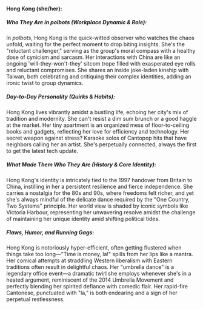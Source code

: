 #### Hong Kong (she/her):  

##### Who They Are in *polbots* (Workplace Dynamic & Role):  
In *polbots*, Hong Kong is the quick-witted observer who watches the chaos unfold, waiting for the perfect moment to drop biting insights. She's the "reluctant challenger," serving as the group's moral compass with a healthy dose of cynicism and sarcasm. Her interactions with China are like an ongoing 'will-they-won't-they' sitcom trope filled with exasperated eye rolls and reluctant compromises. She shares an inside joke-laden kinship with Taiwan, both celebrating and critiquing their complex identities, adding an ironic twist to group dynamics.

##### Day-to-Day Personality (Quirks & Habits):  
Hong Kong lives vibrantly amidst a bustling life, echoing her city's mix of tradition and modernity. She can't resist a dim sum brunch or a good haggle at the market. Her tiny apartment is an organized mess of floor-to-ceiling books and gadgets, reflecting her love for efficiency and technology. Her secret weapon against stress? Karaoke solos of Cantopop hits that have neighbors calling her an artist. She's perpetually connected, always the first to get the latest tech update.

##### What Made Them Who They Are (History & Core Identity):  
Hong Kong's identity is intricately tied to the 1997 handover from Britain to China, instilling in her a persistent resilience and fierce independence. She carries a nostalgia for the 80s and 90s, where freedoms felt richer, and yet she's always mindful of the delicate dance required by the "One Country, Two Systems" principle. Her world view is shaded by iconic symbols like Victoria Harbour, representing her unwavering resolve amidst the challenge of maintaining her unique identity amid shifting political tides.

##### Flaws, Humor, and Running Gags:  
Hong Kong is notoriously hyper-efficient, often getting flustered when things take too long—"Time is money, la!" spills from her lips like a mantra. Her comical attempts at straddling Western liberalism with Eastern traditions often result in delightful chaos. Her "umbrella dance" is a legendary office event—a dramatic twirl she employs whenever she's in a heated argument, reminiscent of the 2014 Umbrella Movement and perfectly blending her spirited defiance with comedic flair. Her rapid-fire Cantonese, punctuated with "la," is both endearing and a sign of her perpetual restlessness.